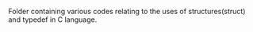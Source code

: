 Folder containing various codes relating to the uses of structures(struct) and typedef in C language.
